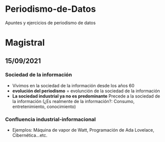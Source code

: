 # Periodismo-de-Datos
Apuntes y ejercicios de periodismo de datos
# Magistral
## 15/09/2021
### Sociedad de la información
- Vivimos en la sociedad de la información desde los años 60
- **evolución del periodismo** = evolunción de la sociedad de la información
- **La sociedad industrial ya no es predominante** Precede a la sociedad de la información (¿Es realmente de la información?: Consumo, entretenimiento, conocimiento)
### Confluencia industrial-informacional
- Ejemplos: Máquina de vapor de Watt, Programación de Ada Lovelace, Cibernética...etc. 
